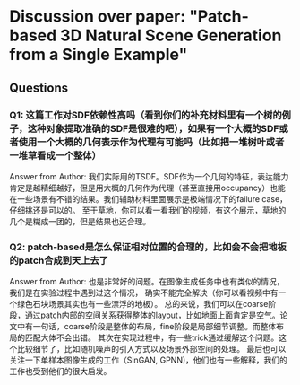 # Discussion over paper: "Patch-based 3D Natural Scene Generation from a Single Example"

## Questions

### Q1: 这篇工作对SDF依赖性高吗（看到你们的补充材料里有一个树的例子，这种对象提取准确的SDF是很难的吧），如果有一个大概的SDF或者使用一个大概的几何表示作为代理有可能吗（比如把一堆树叶或者一堆草看成一个整体）

Answer from Author: 我们实际用的TSDF。SDF作为一个几何的特征，表达能力肯定是越精细越好，但是用大概的几何作为代理（甚至直接用occupancy）也能在一些场景有不错的结果。我们辅助材料里面展示是极端情况下的failure case，仔细挑还是可以的。 至于草地，你可以看一看我们的视频，有这个展示，草地的几个是糊成一团的，但是结果也还合理。

### Q2: patch-based是怎么保证相对位置的合理的，比如会不会把地板的patch合成到天上去了

Answer from Author: 也是非常好的问题。在图像生成任务中也有类似的情况，我们是在实验过程中遇到过这个情况， 确实不能完全解决（你可以看视频中有一个绿色石块场景其实也有一些漂浮的地板）。 
总的来说，我们可以在coarse阶段，通过patch内部的空间关系获得整体的layout，比如地面上面肯定是空气。论文中有一句话，coarse阶段是整体的布局，fine阶段是局部细节调整。而整体布局的匹配大体不会出错。
其次在实现过程中，有一些trick通过缓解这个问题。这个比较细节了，比如随机噪声的引入方式以及场景外部空间的处理。
最后也可以关注一下单样本图像生成的工作（SinGAN, GPNN)，他们也有一些解释，我们的工作也受到他们的很大启发。